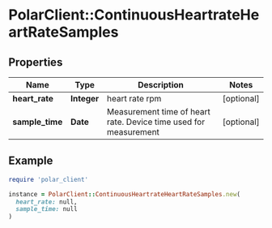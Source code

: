 # PolarClient::ContinuousHeartrateHeartRateSamples

## Properties

| Name | Type | Description | Notes |
| ---- | ---- | ----------- | ----- |
| **heart_rate** | **Integer** | heart rate rpm | [optional] |
| **sample_time** | **Date** | Measurement time of heart rate. Device time used for measurement | [optional] |

## Example

```ruby
require 'polar_client'

instance = PolarClient::ContinuousHeartrateHeartRateSamples.new(
  heart_rate: null,
  sample_time: null
)
```

